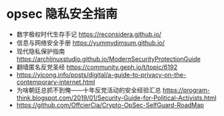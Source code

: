 # opsec 隐私安全指南

- 数字极权时代生存手记 https://reconsidera.github.io/
- 信息与网络安全手册 https://yummydimsum.github.io/
- 现代隐私保护指南 https://archlinuxstudio.github.io/ModernSecurityProtectionGuide
- 翻墙匿名反党圣经 https://community.geph.io/t/topic/6192
- https://yicong.info/posts/digital/a-guide-to-privacy-on-the-contemporary-internet.html
- 为啥朝廷总抓不到俺——十年反党活动的安全经验汇总 https://program-think.blogspot.com/2019/01/Security-Guide-for-Political-Activists.html
- https://github.com/OffcierCia/Crypto-OpSec-SelfGuard-RoadMap
